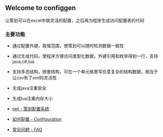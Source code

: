 ## Welcome to configgen

让策划可以在excel中做灵活的配置，之后再为程序生成访问配置表的代码

### 主要功能

* 通过配置外键，取值范围，使策划可以随时检测数据一致性

* 通过生成代码，使程序方便访问类型化数据，外键引用和枚举得到一行，支持java,c#,lua

* 支持多态结构，嵌套结构，可在一个单元格里写任意复杂的结构数据，相当于让csv有了xml的灵活性

* 生成java注重安全

* 生成lua注重内存大小

* [ppt - 策划配置系统](/doc/策划配置系统.pptx)

* [如何配置 - Configuration](/doc/Configuration.md)

* [常见问题 - FAQ](/doc/FAQ.md)
